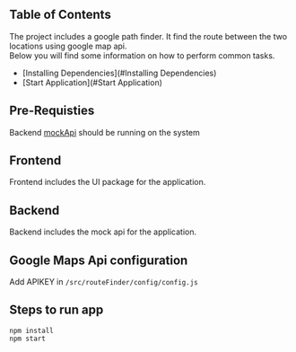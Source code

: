 ## Table of Contents
The project includes a google path finder. It find the route between the two locations using google map api.<br>
Below you will find some information on how to perform common tasks.<br>

- [Installing Dependencies](#Installing Dependencies)
- [Start Application](#Start Application)

## Pre-Requisties
Backend [mockApi](https://github.com/lalamove/challenge/tree/master/mockApi) should be running on the system

## Frontend
Frontend includes the UI package for the application.

## Backend
Backend includes the mock api for the application.

## Google Maps Api configuration
Add APIKEY in `/src/routeFinder/config/config.js`

## Steps to run app 
```
npm install
npm start
```